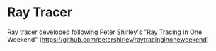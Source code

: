 # Ray Tracer

Ray tracer developed following Peter Shirley's "Ray Tracing in One Weekend" (https://github.com/petershirley/raytracinginoneweekend)
